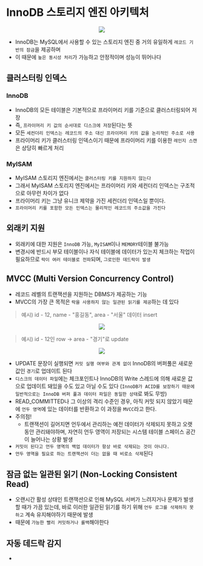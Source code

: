# InnoDB 스토리지 엔진 아키텍처

<p align="center">
  <img src="https://user-images.githubusercontent.com/76584547/165796961-8d9664de-8d05-4db2-b15f-a6d1f14f4b73.png">
</p>

+ InnoDB는 MySQL에서 사용할 수 있는 스토리지 엔진 중 거의 유일하게 `레코드 기반의 잠금`을 제공하며
+ 이 때문에 `높은 동시성 처리`가 가능하고 안정적이며 성능이 뛰어나다

## 클러스터링 인덱스
### InnoDB
+ InnoDB의 모든 테이블은 기본적으로 프라이머리 키를 기준으로 클러스터링되어 저장
+ 즉, `프라이머리 키 값의 순서대로 디스크에 저장`된다는 뜻
+ 모든 `세컨더리 인덱스는 레코드의 주소 대신 프라이머리 키의 값을 논리적인 주소로 사용`
+ 프라이머리 키가 클러스터링 인덱스이기 때문에 프라이머리 키를 이용한 `레인지 스캔`은 상당히 빠르게 처리

### MyISAM
+ MyISAM 스토리지 엔진에서는 `클러스터링 키를 지원하지 않는다`
+ 그래서 MyISAM 스토리지 엔진에서는 프라이머리 키와 세컨더리 인덱스는 구조적으로 아무런 차이가 없다
+ 프라이머리 키는 그냥 유니크 제약을 가진 세컨더리 인덱스일 뿐이다.
+ `프라이머리 키를 포함한 모든 인덱스는 물리적인 레코드의 주소값을 가진다`

## 외래키 지원
+ 외래키에 대한 지원은 `InnoDB` 가능, `MyISAM`이나 `MEMORY`테이블 불가능
+ 변경시에 반드시 부모 테이블이나 자식 테이블에 데이터가 있는지 체크하는 작업이 필요하므로 `락이 여러 테이블로 전파`되며, `그로인한 데드락이 발생`

## MVCC (Multi Version Concurrency Control)
+ 레코드 레벨의 트랜잭션을 지원하는 DBMS가 제공하는 기능
+ MVCC의 가장 큰 목적은 `락을 사용하지 않는 일관된 읽기를 제공`하는 데 있다

> 예시) id - 12, name - "홍길동", area - "서울" 데이터 insert

<p align="center">
  <img src="https://user-images.githubusercontent.com/76584547/165799032-c0123f8f-599b-4855-83b0-aa4354441b04.png">
</p>

> 예시) id - 12인 row -> area - "경기"로 update 

<p align="center">
  <img src="https://user-images.githubusercontent.com/76584547/165799165-195be85d-ecba-48c0-afbd-9b1ca37edd41.png">
</p>

+ UPDATE 문장이 실행되면 `커밋 실행 여부와 관계 없이` InnoDB의 버퍼풀은 새로운 값인 `경기`로 업데이트 된다
+ `디스크의 데이터 파일`에는 체크포인트나 InnoDB의 Write 스레드에 의해 새로운 값으로 업데이트 돼있을 수도 있고 아닐 수도 있다 (`InnoDB가 ACID를 보장하기 때문에 일반적으로는 InnoDB 버퍼 풀과 데이터 파일은 동일한 상태`로 봐도 무방)
+ READ_COMMITTED나 그 이상의 격리 수준인 경우, 아직 커밋 되지 않았기 때문에 `언두 영역`에 있는 데이터를 반환하고 이 과정을 `MVCC`라고 한다.
+ 주의점!
  + 트랜잭션이 길어지면 언두에서 관리하는 예전 데이터가 삭제되지 못하고 오랫동안 관리돼야하며, 자연히 언두 영역이 저장되는 시스템 테이블 스페이스 공간이 늘어나는 상황 발생
+ `커밋이 된다고 언두 영역의 백업 데이터가 항상 바로 삭제되는 것이 아니다.`
+ `언두 영역을 필요로 하는 트랜잭션이 더는 없을 때 비로소 삭제`된다

## 잠금 없는 일관된 읽기 (Non-Locking Consistent Read)
+ 오랜시간 활성 상태인 트랜잭션으로 인해 MySQL 서버가 느려지거나 문제가 발생할 때가 가끔 있는데, 바로 이러한 일관된 읽기를 하기 위해 `언두 로그를 삭제하지 못하고` 계속 유지해야하기 때문에 발생
+ 때문에 `가능한 빨리 커밋하거나 롤백`해야한다

## 자동 데드락 감지
+

